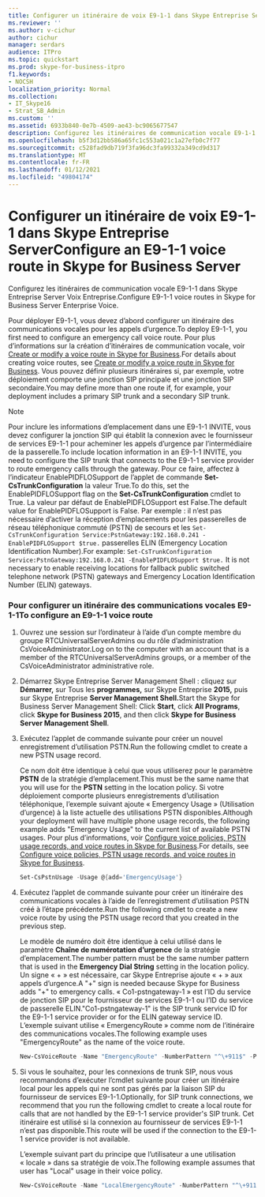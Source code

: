 ```yaml
---
title: Configurer un itinéraire de voix E9-1-1 dans Skype Entreprise Server
ms.reviewer: ''
ms.author: v-cichur
author: cichur
manager: serdars
audience: ITPro
ms.topic: quickstart
ms.prod: skype-for-business-itpro
f1.keywords:
- NOCSH
localization_priority: Normal
ms.collection:
- IT_Skype16
- Strat_SB_Admin
ms.custom: ''
ms.assetid: 6933b840-0e7b-4509-ae43-bc9065677547
description: Configurez les itinéraires de communication vocale E9-1-1 dans Skype Entreprise Server Voix Entreprise.
ms.openlocfilehash: b5f3d12bb586a65fc1c553a021c1a27efb0c7f77
ms.sourcegitcommit: c528fad9db719f3fa96dc3fa99332a349cd9d317
ms.translationtype: MT
ms.contentlocale: fr-FR
ms.lasthandoff: 01/12/2021
ms.locfileid: "49804174"
---
```

# <a name="configure-an-e9-1-1-voice-route-in-skype-for-business-server"></a><span data-ttu-id="6e4a6-103">Configurer un itinéraire de voix E9-1-1 dans Skype Entreprise Server</span><span class="sxs-lookup"><span data-stu-id="6e4a6-103">Configure an E9-1-1 voice route in Skype for Business Server</span></span>
 
<span data-ttu-id="6e4a6-104">Configurez les itinéraires de communication vocale E9-1-1 dans Skype Entreprise Server Voix Entreprise.</span><span class="sxs-lookup"><span data-stu-id="6e4a6-104">Configure E9-1-1 voice routes in Skype for Business Server Enterprise Voice.</span></span> 
  
<span data-ttu-id="6e4a6-105">Pour déployer E9-1-1, vous devez d’abord configurer un itinéraire des communications vocales pour les appels d’urgence.</span><span class="sxs-lookup"><span data-stu-id="6e4a6-105">To deploy E9-1-1, you first need to configure an emergency call voice route.</span></span> <span data-ttu-id="6e4a6-106">Pour plus d’informations sur la création d’itinéraires de communication vocale, voir [Create or modify a voice route in Skype for Business](create-or-modify-a-voice-route.md).</span><span class="sxs-lookup"><span data-stu-id="6e4a6-106">For details about creating voice routes, see [Create or modify a voice route in Skype for Business](create-or-modify-a-voice-route.md).</span></span> <span data-ttu-id="6e4a6-107">Vous pouvez définir plusieurs itinéraires si, par exemple, votre déploiement comporte une jonction SIP principale et une jonction SIP secondaire.</span><span class="sxs-lookup"><span data-stu-id="6e4a6-107">You may define more than one route if, for example, your deployment includes a primary SIP trunk and a secondary SIP trunk.</span></span> 
  
> [!NOTE]
> <span data-ttu-id="6e4a6-108">Pour inclure les informations d’emplacement dans une E9-1-1 INVITE, vous devez configurer la jonction SIP qui établit la connexion avec le fournisseur de services E9-1-1 pour acheminer les appels d’urgence par l’intermédiaire de la passerelle.</span><span class="sxs-lookup"><span data-stu-id="6e4a6-108">To include location information in an E9-1-1 INVITE, you need to configure the SIP trunk that connects to the E9-1-1 service provider to route emergency calls through the gateway.</span></span> <span data-ttu-id="6e4a6-109">Pour ce faire, affectez à l’indicateur EnablePIDFLOSupport de l’applet de commande **Set-CsTrunkConfiguration** la valeur True.</span><span class="sxs-lookup"><span data-stu-id="6e4a6-109">To do this, set the EnablePIDFLOSupport flag on the **Set-CsTrunkConfiguration** cmdlet to True.</span></span> <span data-ttu-id="6e4a6-110">La valeur par défaut de EnablePIDFLOSupport est False.</span><span class="sxs-lookup"><span data-stu-id="6e4a6-110">The default value for EnablePIDFLOSupport is False.</span></span> <span data-ttu-id="6e4a6-111">Par exemple : il n’est pas nécessaire d’activer la réception d’emplacements pour les passerelles de réseau téléphonique commuté (PSTN) de secours et les `Set-CsTrunkConfiguration Service:PstnGateway:192.168.0.241 -EnablePIDFLOSupport $true.` passerelles ELIN (Emergency Location Identification Number).</span><span class="sxs-lookup"><span data-stu-id="6e4a6-111">For example: `Set-CsTrunkConfiguration Service:PstnGateway:192.168.0.241 -EnablePIDFLOSupport $true.` It is not necessary to enable receiving locations for fallback public switched telephone network (PSTN) gateways and Emergency Location Identification Number (ELIN) gateways.</span></span>
  
### <a name="to-configure-an-e9-1-1-voice-route"></a><span data-ttu-id="6e4a6-112">Pour configurer un itinéraire des communications vocales E9-1-1</span><span class="sxs-lookup"><span data-stu-id="6e4a6-112">To configure an E9-1-1 voice route</span></span>

1. <span data-ttu-id="6e4a6-113">Ouvrez une session sur l’ordinateur à l’aide d’un compte membre du groupe RTCUniversalServerAdmins ou du rôle d’administration CsVoiceAdministrator.</span><span class="sxs-lookup"><span data-stu-id="6e4a6-113">Log on to the computer with an account that is a member of the RTCUniversalServerAdmins groups, or a member of the CsVoiceAdministrator administrative role.</span></span>
    
2.  <span data-ttu-id="6e4a6-114">Démarrez Skype Entreprise Server Management Shell : cliquez sur **Démarrer,** sur Tous les **programmes,** sur Skype Entreprise **2015,** puis sur Skype Entreprise **Server Management Shell.**</span><span class="sxs-lookup"><span data-stu-id="6e4a6-114">Start the Skype for Business Server Management Shell: Click **Start**, click **All Programs**, click **Skype for Business 2015**, and then click **Skype for Business Server Management Shell**.</span></span>
    
3. <span data-ttu-id="6e4a6-115">Exécutez l’applet de commande suivante pour créer un nouvel enregistrement d’utilisation PSTN.</span><span class="sxs-lookup"><span data-stu-id="6e4a6-115">Run the following cmdlet to create a new PSTN usage record.</span></span> 
    
    <span data-ttu-id="6e4a6-116">Ce nom doit être identique à celui que vous utiliserez pour le paramètre **PSTN** de la stratégie d’emplacement.</span><span class="sxs-lookup"><span data-stu-id="6e4a6-116">This must be the same name that you will use for the **PSTN** setting in the location policy.</span></span> <span data-ttu-id="6e4a6-117">Si votre déploiement comporte plusieurs enregistrements d’utilisation téléphonique, l’exemple suivant ajoute « Emergency Usage » (Utilisation d’urgence) à la liste actuelle des utilisations PSTN disponibles.</span><span class="sxs-lookup"><span data-stu-id="6e4a6-117">Although your deployment will have multiple phone usage records, the following example adds "Emergency Usage" to the current list of available PSTN usages.</span></span> <span data-ttu-id="6e4a6-118">Pour plus d’informations, voir [Configure voice policies, PSTN usage records, and voice routes in Skype for Business](voice-and-pstn.md).</span><span class="sxs-lookup"><span data-stu-id="6e4a6-118">For details, see [Configure voice policies, PSTN usage records, and voice routes in Skype for Business](voice-and-pstn.md).</span></span>
    
   ```powershell
   Set-CsPstnUsage -Usage @{add='EmergencyUsage'}
   ```

4. <span data-ttu-id="6e4a6-119">Exécutez l’applet de commande suivante pour créer un itinéraire des communications vocales à l’aide de l’enregistrement d’utilisation PSTN créé à l’étape précédente.</span><span class="sxs-lookup"><span data-stu-id="6e4a6-119">Run the following cmdlet to create a new voice route by using the PSTN usage record that you created in the previous step.</span></span>
    
    <span data-ttu-id="6e4a6-120">Le modèle de numéro doit être identique à celui utilisé dans le paramètre **Chaîne de numérotation d’urgence** de la stratégie d’emplacement.</span><span class="sxs-lookup"><span data-stu-id="6e4a6-120">The number pattern must be the same number pattern that is used in the **Emergency Dial String** setting in the location policy.</span></span> <span data-ttu-id="6e4a6-121">Un signe « + » est nécessaire, car Skype Entreprise ajoute « + » aux appels d’urgence.</span><span class="sxs-lookup"><span data-stu-id="6e4a6-121">A "+" sign is needed because Skype for Business adds "+" to emergency calls.</span></span> <span data-ttu-id="6e4a6-122">« Co1-pstngateway-1 » est l’ID du service de jonction SIP pour le fournisseur de services E9-1-1 ou l’ID du service de passerelle ELIN.</span><span class="sxs-lookup"><span data-stu-id="6e4a6-122">"Co1-pstngateway-1" is the SIP trunk service ID for the E9-1-1 service provider or for the ELIN gateway service ID.</span></span> <span data-ttu-id="6e4a6-123">L’exemple suivant utilise « EmergencyRoute » comme nom de l’itinéraire des communications vocales.</span><span class="sxs-lookup"><span data-stu-id="6e4a6-123">The following example uses "EmergencyRoute" as the name of the voice route.</span></span>
    
   ```powershell
   New-CsVoiceRoute -Name "EmergencyRoute" -NumberPattern "^\+911$" -PstnUsages @{add="EmergencyUsage"} -PstnGatewayList @{add="co1-pstngateway-1"}
   ```

5. <span data-ttu-id="6e4a6-124">Si vous le souhaitez, pour les connexions de trunk SIP, nous vous recommandons d’exécuter l’cmdlet suivante pour créer un itinéraire local pour les appels qui ne sont pas gérés par la liaison SIP du fournisseur de services E9-1-1.</span><span class="sxs-lookup"><span data-stu-id="6e4a6-124">Optionally, for SIP trunk connections, we recommend that you run the following cmdlet to create a local route for calls that are not handled by the E9-1-1 service provider's SIP trunk.</span></span> <span data-ttu-id="6e4a6-125">Cet itinéraire est utilisé si la connexion au fournisseur de services E9-1-1 n’est pas disponible.</span><span class="sxs-lookup"><span data-stu-id="6e4a6-125">This route will be used if the connection to the E9-1-1 service provider is not available.</span></span> 
    
    <span data-ttu-id="6e4a6-126">L’exemple suivant part du principe que l’utilisateur a une utilisation « locale » dans sa stratégie de voix.</span><span class="sxs-lookup"><span data-stu-id="6e4a6-126">The following example assumes that user has "Local" usage in their voice policy.</span></span>
    
   ```powershell
   New-CsVoiceRoute -Name "LocalEmergencyRoute" -NumberPattern "^\+911$" -PstnUsages @{add="Local"} -PstnGatewayList @{add="co1-pstngateway-2"}
   ```


